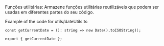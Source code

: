 Funções utilitárias: Armazene funções utilitárias reutilizáveis que podem ser usadas em diferentes partes do seu código.

Example of the code for utils/dateUtils.ts:
```
const getCurrentDate = (): string => new Date().toISOString();

export { getCurrentDate };
```

